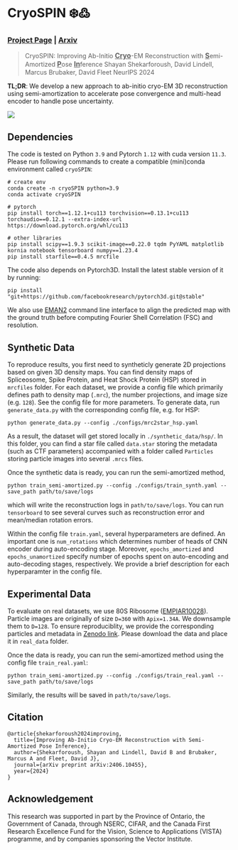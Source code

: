 # CryoSPIN ❄️߷

### [Project Page](https://shekshaa.github.io/semi-amortized-cryoem) | [Arxiv](https://arxiv.org/abs/2406.10455)
> CryoSPIN: Improving Ab-Initio <ins><b><span style="font-size: 1.1em;">Cryo</span></b></ins>-EM Reconstruction with <ins><b><span style="font-size: 1.1em;">S</span></b></ins>emi-Amortized <ins><b><span style="font-size: 1.1em;">P</span></b></ins>ose <ins><b><span style="font-size: 1.1em;">In</span></b></ins>ference
> Shayan Shekarforoush, David Lindell, Marcus Brubaker, David Fleet
> NeurIPS 2024

<b>TL;DR</b>: We develop a new approach to ab-initio cryo-EM 3D reconstruction using semi-amortization to accelerate pose convergence and multi-head encoder to handle pose uncertainty.

<!-- **S**emi-**A**mortized **P**ose **I**nfer**ence**. -->
<img src='./media/teaser.png'/></img>

## Dependencies
The code is tested on Python `3.9` and Pytorch `1.12` with cuda version `11.3`.
Please run following commands to create a compatible (mini)conda environment called `cryoSPIN`:
```
# create env
conda create -n cryoSPIN python=3.9
conda activate cryoSPIN

# pytorch
pip install torch==1.12.1+cu113 torchvision==0.13.1+cu113 torchaudio==0.12.1 --extra-index-url https://download.pytorch.org/whl/cu113

# other libraries
pip install scipy==1.9.3 scikit-image==0.22.0 tqdm PyYAML matplotlib kornia notebook tensorboard numpy==1.23.4
pip install starfile==0.4.5 mrcfile
```
The code also depends on Pytorch3D. Install the latest stable version of it by running:
```
pip install "git+https://github.com/facebookresearch/pytorch3d.git@stable"
```
We also use [EMAN2](https://cryoem.bcm.edu/cryoem/downloads/view_eman2_versions) command line interface to align the predicted map with the ground truth before computing Fourier Shell Correlation (FSC) and resolution.

## Synthetic Data
To reproduce results, you first need to syntheticly generate 2D projections based on given 3D density maps.
You can find density maps of Spliceosome, Spike Protein, and Heat Shock Protein (HSP) stored in `mrcfiles` folder.
For each dataset, we provide a config file which primarily defines path to density map (`.mrc`), the number projections, and image size (e.g. `128`). 
See the config file for more parameters.
To generate data, run `generate_data.py` with the corresponding config file, e.g. for HSP:
```
python generate_data.py --config ./configs/mrc2star_hsp.yaml
```
As a result, the dataset will get stored locally in `./synthetic_data/hsp/`. 
In this folder, you can find a star file called `data.star` storing the metadata (such as CTF parameters) accompanied with a folder called `Particles` storing particle images into several `.mrcs` files.

Once the synthetic data is ready, you can run the semi-amortized method,
```
python train_semi-amortized.py --config ./configs/train_synth.yaml --save_path path/to/save/logs
```
which will write the reconstruction logs in `path/to/save/logs`. You can run `tensorboard` to see several curves such as reconstruction error and mean/median rotation errors.

Within the config file `train.yaml`, several hyperparameters are defined. An important one is `num_rotations` which determines number of heads of CNN encoder during auto-encoding stage.
Moreover, `epochs_amortized` and `epochs_unamortized` specify number of epochs spent on auto-encoding and auto-decoding stages, respectively.
We provide a brief description for each hyperparamter in the config file.

## Experimental Data
To evaluate on real datasets, we use 80S Ribosome ([EMPIAR10028](https://www.ebi.ac.uk/empiar/EMPIAR-10028/)).
Particle images are originally of size `D=360` with `Apix=1.34A`.
We downsample them to `D=128`. 
To ensure reproduciblity, we provide the corresponding particles and metadata in [Zenodo link](https://zenodo.org/records/13863054?token=eyJhbGciOiJIUzUxMiJ9.eyJpZCI6Ijg3MTFiNTcxLTgwMmMtNDYxZC04YWU5LWFjYTQyYjZhNDEyZiIsImRhdGEiOnt9LCJyYW5kb20iOiJiOWQ5NmE3MTNkM2ZmOWZlZmQwMWE0Yzg2OGZhNjE5MCJ9.U71prW_3uD374_p1hrGJYIZb4t0pihK8yPhVcj4xma2tO6qPq4BzZwe9HIqtzrium2a54tiVCQpqDWOs407yZg). Please download the data and place it in `real_data` folder. 

Once the data is ready, you can run the semi-amortized method using the config file `train_real.yaml`:
```
python train_semi-amortized.py --config ./configs/train_real.yaml --save_path path/to/save/logs
```
Similarly, the results will be saved in `path/to/save/logs`.

## Citation
```
@article{shekarforoush2024improving,
  title={Improving Ab-Initio Cryo-EM Reconstruction with Semi-Amortized Pose Inference},
  author={Shekarforoush, Shayan and Lindell, David B and Brubaker, Marcus A and Fleet, David J},
  journal={arXiv preprint arXiv:2406.10455},
  year={2024}
}
```

## Acknowledgement
This research was supported in part by the Province of Ontario, the Government of Canada, through NSERC, CIFAR, and the Canada First Research Excellence Fund for the Vision, Science to Applications (VISTA) programme, and by companies sponsoring the Vector Institute.

<!-- ## Analysis and Visualizations -->

<!-- As a simple toy example, run the following command to start a slurm job which uses the semi-amortized method for 3D reconstruction based on a synthetic dataset of spliceosome. Basic configs are stored in `./configs/base.yaml`.
```
sbatch slurm_semi_amortized.sh "./configs/base.yaml"
```

This job stores the results in `/checkpoint/job_id/` where `job_id` is a unqiue number identifying the job. You can run `tensorboard` on this folder:
```
tensorboard --logdir /checkpoint/job_id --host 0.0.0.0 --port 6006
```
To see results locally, use ssh to port-forward from the node (where tensorboard is running) on port 6006 to your localhost. -->
